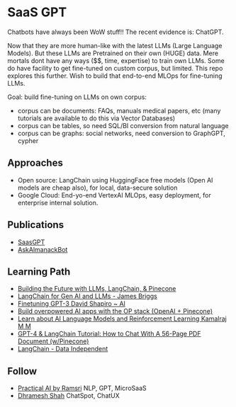 # SaaS GPT

Chatbots have always been WoW stuff!! The recent evidence is: ChatGPT.

Now that they are more human-like with the latest LLMs (Large Language Models). But these LLMs are Pretrained on their own (HUGE) data. Mere mortals dont have any ways ($$, time, expertise) to train own LLMs.
Some do have facility to get fine-tuned on custom corpus, but limited. This repo explores this further. Wish to build that end-to-end MLOps for fine-tuning LLMs.

Goal: build fine-tuning on LLMs on own corpus:
- corpus can be documents: FAQs, manuals medical papers, etc (many tutorials are available to do this via Vector Databases)
- corpus can be tables, so need SQL/BI conversion from natural language
- corpus can be graphs: social networks, need conversion to GraphGPT, cypher

<!-- 
## Why me?
- Reasonable popularity due to Sketchnote and talks on ChatGPT
- Specific Knowledge: Theoretical background of NLP/GPT due to trainings, plus, professional experience on customizing GPTs on custom data, plus common-sense software solution-ing experience for 2 decades, including engineering industries. Rare-Global-Untrainable-Leverage-Brand.
- IKIGAI: I love, I like, World needs, Can get paid
 -->
## Approaches
- Open source: LangChain using HuggingFace free models (Open AI models are cheap also), for local, data-secure solution
- Google Cloud: End-yo-end VertexAI MLOps, easy deployment, for enterprise internal solution.

<!-- ## Contours
- Theme: Automation MicroSaas
- Product: Micro SaaS, auto upgrade, Serverless, scale as you go
- Payment: Pay per use, Passive Income, forever
- Income: Passive, remote fully, global reach
- Working: Solo, remote, no team, no HR issues, salaries
- Input: scraping , docAI(GDE)->KG (neo4j)
- Output: Wow chatbot, APIs, Network effects, more connection, more $$
- Moat/Entry Barrier, IKIGAI, Sp Knowledge
- Give back: Talks, sketchnotes, Tech explanations
- Side outcomes: consultancy, open source contribution -->

## Publications
- [SaasGPT](https://medium.com/google-developer-experts/saasgpt-84ba80265d0f)
- [AskAlmanackBot](https://www.linkedin.com/feed/update/urn:li:ugcPost:7049347127029698560/)

## Learning Path
- [Building the Future with LLMs, LangChain, & Pinecone](https://www.youtube.com/watch?v=nMniwlGyX-c)
- [LangChain for Gen AI and LLMs - James Briggs](https://www.youtube.com/playlist?list=PLIUOU7oqGTLieV9uTIFMm6_4PXg-hlN6F)
- [Finetuning GPT-3 David Shapiro ~ AI](https://www.youtube.com/playlist?list=PLV3Fr1UUO9bFg3tKw_-6djIhgId1z74JU)
- [Build overpowered AI apps with the OP stack (OpenAI + Pinecone)](https://www.youtube.com/watch?v=-dZrNj2mVHo)
- [Learn about AI Language Models and Reinforcement Learning Kamalraj M M](https://www.youtube.com/playlist?list=PLbzjzOKeYPCpp3NCeQioevM0YpZa5VqcS)
- [GPT-4 & LangChain Tutorial: How to Chat With A 56-Page PDF Document (w/Pinecone)](https://www.youtube.com/watch?v=ih9PBGVVOO4)
- [LangChain - Data Independent](https://www.youtube.com/playlist?list=PLqZXAkvF1bPNQER9mLmDbntNfSpzdDIU5)

## Follow
- [Practical AI by Ramsri](https://www.youtube.com/@PracticalAIbyRamsri) NLP, GPT, MicroSaaS
- [Dhramesh Shah](https://www.youtube.com/watch?v=fayBEXSKyoI) ChatSpot, ChatUX